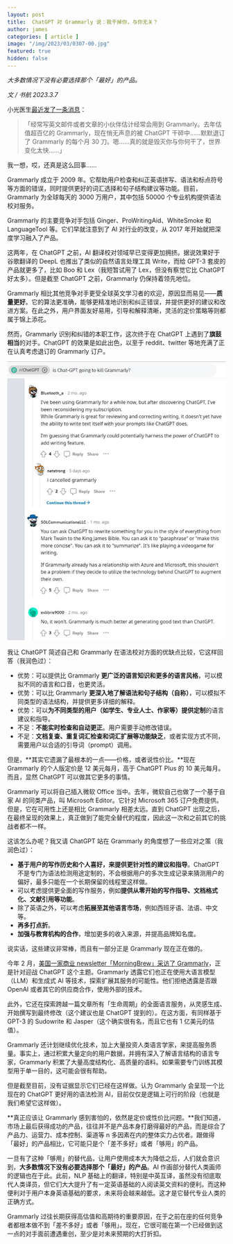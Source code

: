 ```yaml
---
layout: post
title:  ChatGPT 对 Grammarly 说：我干掉你，与你无关？
author: james
categories: [ article ]
image: "/img/2023/03/0307-00.jpg"
featured: true
hidden: false
---
```




*大多数情况下没有必要选择那个「最好」的产品。*



*文 / 书航 2023.3.7*

小光医生[最近发了一条消息](https://mp.weixin.qq.com/s?__biz=Mzg5MjIyMDg0MA==&mid=2247485475&idx=1&sn=10fad3772b72ccaf801752d5ad60e769&scene=21#wechat_redirect)：

> 「经常写英文邮件或者文章的小伙伴估计经常会用到 Grammarly。去年估值超百亿的 Grammarly，现在悄无声息的被 ChatGPT 干碎中……默默退订了 Grammarly 的每个月 30 刀。嗯……真的就是毁灭你与你何干了，世界变化太快……」

我一想，哎，还真是这么回事……

Grammarly 成立于 2009 年。它帮助用户检查和纠正英语拼写、语法和标点符号等方面的错误，同时提供更好的词汇选择和句子结构建议等功能。目前，Grammarly 为全球每天的 3000 万用户，其中包括 50000 个专业机构提供语法校对服务。

Grammarly 的主要竞争对手包括 Ginger、ProWritingAid、WhiteSmoke 和 LanguageTool 等。它们早就注意到了 AI 对行业的改变，从 2017 年开始就把深度学习融入了产品。

这两年，在 ChatGPT 之前，AI 翻译校对领域早已变得更加拥挤。据说效果好于谷歌翻译的 DeepL 也推出了类似的自然语言处理工具 Write，而给 GPT-3 套皮的产品就更多了，比如 Boo 和 Lex（我短暂试用了 Lex，但没有察觉它比 ChatGPT 好太多）。但是截至 ChatGPT 之前，Grammarly 仍保持着领先地位。

Grammarly 相比其他竞争对手更受全球英文学习者的欢迎，原因显而易见——**质量更好**。它的算法更准确，能够更精准地识别和纠正错误，并提供更好的建议和改进方案。在此之外，用户界面友好易用，引导和解释清晰，灵活的定价策略等则都属于锦上添花。

然而，Grammarly 识别和纠错的本职工作，这次终于在 ChatGPT 上遇到了**旗鼓相当**的对手。ChatGPT 的效果是如此出色，以至于 reddit、twitter 等地充满了正在认真考虑退订的 Grammarly 订户。

![图片](/img/2023/03/0307-01.jpg)

我让 ChatGPT 简述自己和 Grammarly 在语法校对方面的优缺点比较，它这样回答（我润色过）：

- 优势：可以提供比 Grammarly **更广泛的语言知识和更多的语言风格**，可以模拟不同的语言和口音，也更灵活。
- 优势：可以比 Grammarly **更深入地了解语法和句子结构（自称）**，可以模拟不同类型的语法结构，并提供更多详细的解释。
- 优势：可以**为不同类型的用户（如学生、专业人士、作家等）提供定制**的语言建议和指导。
- 不足：**不能实时检查和自动更正**。用户需要手动修改错误。
- 不足：**文档复查、重复词汇检查和词汇扩展等功能缺乏**，或者实现方式不同，需要用户以合适的引导词（prompt）调用。

但是，**其实它遗漏了最根本的一点——价格，或者说性价比。**现在 Grammarly 的个人版定价是 12 美元每月，高于 ChatGPT Plus 的 10 美元每月。而且，显然 ChatGPT 可以做其它更多的事情。

Grammarly 可以将自己插入微软 Office 当中。去年，微软自己也做了一个基于自家 AI 的同类产品，叫 Microsoft Editor。它针对 Microsoft 365 订户免费提供。但是，它在可用性上还是相比 Grammarly 相差太远。直到 ChatGPT 出现之后，在最终呈现的效果上，真正做到了能完全替代的程度，因此这一次和之前其它的挑战者都不一样。

这该怎么办呢？我又请 ChatGPT 站在 Grammarly 的角度想了一些应对之策（我润色过）：

- **基于用户的写作历史和个人喜好，来提供更针对性的建议和指导**。ChatGPT 不是专门为语法检测用途定制的，不会根据用户的多次生成记录来猜测用户的偏好，最多只能在一个长期保留的线程里这样做。
- 可以考虑提供更全面的写作服务，例如**提供从零开始的写作指导、文档格式化、文献引用等功能**。
- 除了英语之外，可以考虑**拓展至其他语言市场**，例如西班牙语、法语、中文等。
- **再多打点折**。
- **加强与教育机构的合作**，增加更多的收入来源，并提高品牌知名度。

说实话，这些建议非常棒，而且有一部分正是 Grammarly 现在正在做的。

今年 2 月，[美国一家商业 newsletter「MorningBrew」采访了 Grammarly](https://www.emergingtechbrew.com/stories/2023/02/09/grammarly-s-plans-for-the-generative-ai-boom)，正是针对迎战 ChatGPT 这个主题。Grammarly 透露它们也正在使用大语言模型（LLM）和生成式 AI 等技术，探索扩展其服务的可能性。他们拒绝透露是否跟 OpenAI 或者其它的供应商合作，使用外部的技术。

此外，它还在探索跨越一篇文章所有「生命周期」的全面语言服务，从灵感生成、开始撰写到最终修改（这个建议也是 ChatGPT 提到的）。在这方面，有同样基于 GPT-3 的 Sudowrite 和 Jasper（这个确实很有名，而且它也有 1 亿美元的估值）。

Grammarly 还计划继续优化技术，加上大量投资人类语言学家，来提高服务质量。事实上，通过积累大量定向的用户数据，并拥有深入了解语言结构的语言专家，Grammarly 积累了大量高度结构化、高质量的语料。如果需要专门训练其模型用于单一目的，这可能会很有帮助。

但是截至目前，没有证据显示它们已经在这样做。认为 Grammarly 会呈现一个比现在的 ChatGPT 更好用的语法检测 AI，目前仅仅是逻辑上可行的阶段（也就是我们希望它这样做）。

**真正应该让 Grammarly 感到害怕的，依然是定价或性价比问题。**我们知道，市场上最后获得成功的产品，往往并不是产品本身打磨得最好的产品，而是综合了产品力、运营力、成本控制、渠道等 n 多因素在内的整体实力占优者。跟做得「最好」的产品相比，它可能只是个「差不多好」或者「够用」的产品。

一旦有了这种「够用」的替代品，让用户使用成本大为降低之后，人们就会意识到，**大多数情况下没有必要选择那个「最好」的产品**。AI 作画部分替代人类画师的逻辑也在于此。此前，NLP 基础上的翻译，特别是中英互译，虽然没有彻底取代人类译员，但它们大大提升了有一定英语基础的人阅读英文资料的便利。而这种便利对于用户本身英语基础的要求，未来将会越来越低。这才是它替代专业人类的正确方式。

Grammarly 过往长期获得高估值和高期待的重要原因，在于之前在座的任何竞争者都根本做不到「差不多好」或者「够用」。现在，它很可能在第一个已经做到这一点的对手面前遭遇重创，至少是对未来预期的大打折扣。
